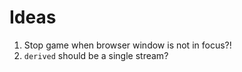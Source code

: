 # Ideas

1. Stop game when browser window is not in focus?!
2. `derived` should be a single stream?
